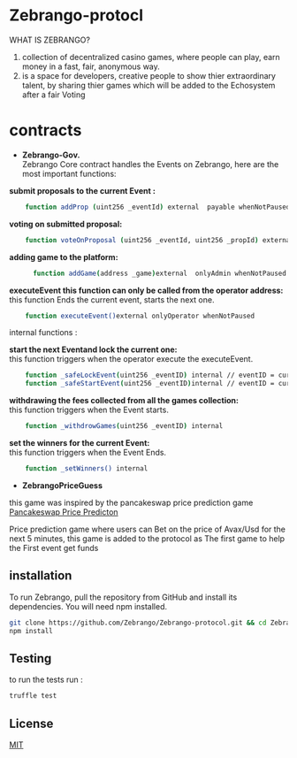 # Zebrango-protocl


WHAT IS ZEBRANGO?

1. collection of decentralized casino games, where people can play, earn money in a fast, fair, anonymous way.
2. is a space for developers, creative people to show thier extraordinary talent,
by sharing thier games which will be added to the Echosystem after a fair Voting

# contracts

* **Zebrango-Gov.**  
Zebrango Core contract handles the Events on Zebrango, here are the most important functions:  


**submit proposals to the current Event :**   


```bash
    function addProp (uint256 _eventId) external  payable whenNotPaused
```


**voting on submitted proposal:**

```bash
    function voteOnProposal (uint256 _eventId, uint256 _propId) external payable whenNotPaused //eventID = currentEvent
```

**adding game to the platform:**

```bash
      function addGame(address _game)external  onlyAdmin whenNotPaused
```




**executeEvent this function can only be called from the operator address:**  
this function Ends the current event, starts the next one.


```bash
    function executeEvent()external onlyOperator whenNotPaused
```




internal functions :  

**start the next Eventand lock the current one:**  
this function triggers when the operator execute the executeEvent.


```bash
    function _safeLockEvent(uint256 _eventID) internal // eventID = currentround
    function _safeStartEvent(uint256 _eventID)internal // eventID = currentround + 1
```

**withdrawing the fees collected from all the games collection:**  
this function triggers when the Event starts.


```bash
    function _withdrowGames(uint256 _eventID) internal
```

**set the winners for the current Event:**  
this function triggers when the Event Ends.


```bash
    function _setWinners() internal
```

* **ZebrangoPriceGuess**

this game was inspired by the pancakeswap price prediction game [Pancakeswap Price Predicton](https://pancakeswap.finance/prediction)

Price prediction game where users can Bet on the price of Avax/Usd for the next 5 minutes, this game is added to the protocol as The first game to help the First event get funds
## installation
To run Zebrango, pull the repository from GitHub and install its dependencies. You will need npm installed.

```bash
git clone https://github.com/Zebrango/Zebrango-protocol.git && cd Zebrango-protocol
npm install
```

## Testing
to run the tests run :

```bash
truffle test
```




## License
[MIT](https://choosealicense.com/licenses/mit/)
